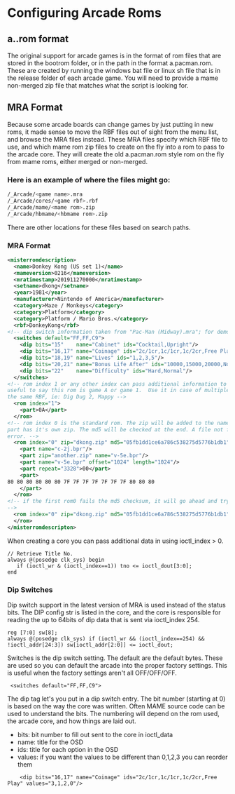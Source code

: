 # Configuring Arcade Roms

## a.<arcade>.rom format

The original support for arcade games is in the format of rom files that are stored in the bootrom folder, or in the path in the format a.pacman.rom. These are created by running the windows bat file or linux sh file that is in the release folder of each arcade game.  You will need to provide a mame non-merged zip file that matches what the script is looking for.

## MRA Format

Because some arcade boards can change games by just putting in new roms, it made sense to move the RBF files out of sight from the menu list, and browse the MRA files instead. These MRA files specify which RBF file to use, and which mame rom zip files to create on the fly into a rom to pass to the arcade core. They will create the old a.pacman.rom style rom on the fly from mame roms, either merged or non-merged.

### Here is an example of where the files might go:
```bash
/_Arcade/<game name>.mra
/_Arcade/cores/<game rbf>.rbf
/_Arcade/mame/<mame rom>.zip
/_Arcade/hbmame/<hbmame rom>.zip
```
There are other locations for these files based on search paths.

### MRA Format
```xml
<misterromdescription>
  <name>Donkey Kong (US set 1)</name>
  <mameversion>0216</mameversion>
  <mratimestamp>201911270000</mratimestamp>
  <setname>dkong</setname>
  <year>1981</year>
  <manufacturer>Nintendo of America</manufacturer>
  <category>Maze / Monkeys</category>
  <category>Platform</category>
  <category>Platform / Mario Bros.</category>
  <rbf>DonkeyKong</rbf>
<!-- dip switch information taken from "Pac-Man (Midway).mra"; for demonstration purposes only -->
  <switches default="FF,FF,C9">
    <dip bits="15"    name="Cabinet" ids="Cocktail,Upright"/>
    <dip bits="16,17" name="Coinage" ids="2c/1cr,1c/1cr,1c/2cr,Free Play" values="3,1,2,0"/>
    <dip bits="18,19" name="Lives" ids="1,2,3,5"/>
    <dip bits="20,21" name="Bonus Life After" ids="10000,15000,20000,None"/>
    <dip bits="22"    name="Difficulty" ids="Hard,Normal"/>
  </switches>
<!-- rom index 1 or any other index can pass additional information to a rom.
useful to say this rom is game A or game 1.  Use it in case of multiple games for
the same RBF, ie: Dig Dug 2, Mappy -->
  <rom index="1">
    <part>0A</part>
  </rom>
<!-- rom index 0 is the standard rom. The zip will be added to the name inside the part, unless the
part has it's own zip. The md5 will be checked at the end. A file not found error is reported before an md5
error. -->
  <rom index="0" zip="dkong.zip" md5="05fb1dd1ce6a786c538275d5776b1db1" type="merged|nonmerged|split">
    <part name="c-2j.bpr"/>
    <part zip="another.zip" name="v-5e.bpr"/>
    <part name="v-5e.bpr" offset="1024" length="1024"/>
    <part repeat="3328">00</part>
    <part>
80 80 80 80 80 80 7F 7F 7F 7F 7F 7F 7F 80 80 80
    </part>
  </rom>
<!-- if the first rom0 fails the md5 checksum, it will go ahead and try again if another entry is present. Otherwise it will skip the additional entries.
-->
  <rom index="0" zip="dkong.zip" md5="05fb1dd1ce6a786c538275d5776b1db1">
  </rom>
</misterromdescripton>

```

When creating a core you can pass additional data in using ioctl_index > 0. 

```
// Retrieve Title No.
always @(posedge clk_sys) begin
   if (ioctl_wr & (ioctl_index==1)) tno <= ioctl_dout[3:0];
end

```

### Dip Switches

Dip switch support in the latest version of MRA is used instead of the status bits. The DIP config str is listed in the core, and the core is responsible for reading the up to 64bits of dip data that is sent via ioctl_index 254.

```
reg [7:0] sw[8];
always @(posedge clk_sys) if (ioctl_wr && (ioctl_index==254) && !ioctl_addr[24:3]) sw[ioctl_addr[2:0]] <= ioctl_dout;
```

Switches is the dip switch setting. The default are the default bytes. These are used so you can default the arcade into the proper factory settings. This is useful when the factory settings aren't all OFF/OFF/OFF.

```
 <switches default="FF,FF,C9">
```

The dip tag let's you put in a dip switch entry. The bit number (starting at 0) is based on the way the core was written. Often MAME source code can be used to understand the bits. The numbering will depend on the rom used, the arcade core, and how things are laid out.
 
* bits: bit number to fill out sent to the core in ioctl_data
* name: title for the OSD
* ids: title for each option in the OSD
* values: if you want the values to be different than 0,1,2,3 you can reorder them
 
```
    <dip bits="16,17" name="Coinage" ids="2c/1cr,1c/1cr,1c/2cr,Free Play" values="3,1,2,0"/>
```

